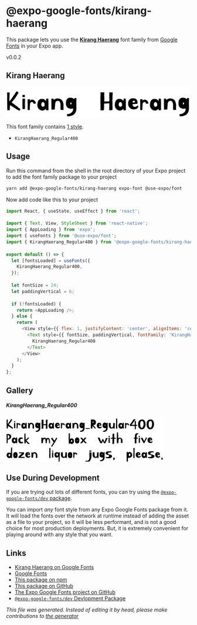 # @expo-google-fonts/kirang-haerang

This package lets you use the [**Kirang Haerang**](https://fonts.google.com/specimen/Kirang+Haerang) font family from [Google Fonts](https://fonts.google.com/) in your Expo app.

v0.0.2

## Kirang Haerang

![Kirang Haerang](./font-family.png)

This font family contains [1 style](#gallery).

- `KirangHaerang_Regular400`

## Usage

Run this command from the shell in the root directory of your Expo project to add the font family package to your project
```sh
yarn add @expo-google-fonts/kirang-haerang expo-font @use-expo/font
```

Now add code like this to your project
```js
import React, { useState, useEffect } from 'react';

import { Text, View, StyleSheet } from 'react-native';
import { AppLoading } from 'expo';
import { useFonts } from '@use-expo/font';
import { KirangHaerang_Regular400 } from '@expo-google-fonts/kirang-haerang';

export default () => {
  let [fontsLoaded] = useFonts({
    KirangHaerang_Regular400,
  });

  let fontSize = 24;
  let paddingVertical = 6;

  if (!fontsLoaded) {
    return <AppLoading />;
  } else {
    return (
      <View style={{ flex: 1, justifyContent: 'center', alignItems: 'center' }}>
        <Text style={{ fontSize, paddingVertical, fontFamily: 'KirangHaerang_Regular400' }}>
          KirangHaerang_Regular400
        </Text>
      </View>
    );
  }
};

```

## Gallery

##### KirangHaerang_Regular400
![KirangHaerang_Regular400](./419ae98f0574b7c2a5b81ce99a859d0db9335d7be00145712bad1d7d8881abb1.ttf.png)


## Use During Development

If you are trying out lots of different fonts, you can try using the [`@expo-google-fonts/dev` package](https://www.npmjs.com/package/@expo-google-fonts/dev).

You can import *any* font style from any Expo Google Fonts package from it. It will load the fonts
over the network at runtime instead of adding the asset as a file to your project, so it will be 
less performant, and is not a good choice for most production deployments. But, it is extremely convenient
for playing around with any style that you want.

## Links

- [Kirang Haerang on Google Fonts](https://fonts.google.com/specimen/Kirang+Haerang)
- [Google Fonts](https://fonts.google.com/)
- [This package on npm](https://www.npmjs.com/package/@expo-google-fonts/kirang-haerang)
- [This package on GitHub](https://github.com/expo/google-fonts/tree/master/font-packages/kirang-haerang)
- [The Expo Google Fonts project on GitHub](https://github.com/expo/google-fonts)
- [`@expo-google-fonts/dev` Devlopment Package](https://github.com/expo/google-fonts/tree/master/font-packages/dev)


*This file was generated. Instead of editing it by head, please make contributions to [the generator](https://github.com/expo/google-fonts/tree/master/packages/generator)*
